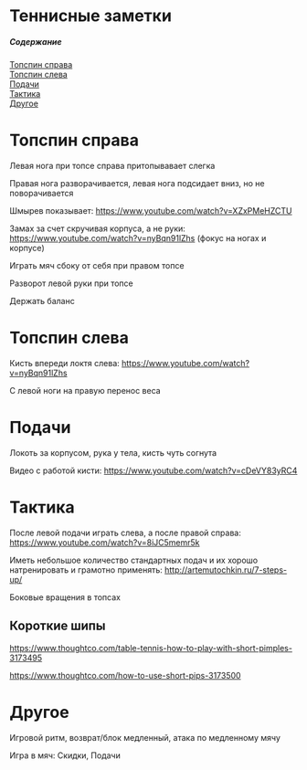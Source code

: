 # Теннисные заметки

##### Содержание  
[Топспин справа](#forehand_tops)  
[Топспин слева](#backhand_tops)  
[Подачи](#services)  
[Тактика](#tactics)  
[Другое](#other)

<a name="forehand_tops"/>

# Топспин справа
Левая нога при топсе справа притопывавает слегка

Правая нога разворачивается, левая нога подсидает вниз, но не поворачивается

Шмырев показывает: https://www.youtube.com/watch?v=XZxPMeHZCTU

Замах за счет скручивая корпуса, а не руки: https://www.youtube.com/watch?v=nyBqn91lZhs (фокус на ногах и корпусе)

Играть мяч сбоку от себя при правом топсе

Разворот левой руки при топсе

Держать баланс

<a name="backhand_tops"/>

# Топспин слева
Кисть впереди локтя слева: https://www.youtube.com/watch?v=nyBqn91lZhs

С левой ноги на правую перенос веса

<a name="services"/>

# Подачи
Локоть за корпусом, рука у тела, кисть чуть согнута

Видео с работой кисти: https://www.youtube.com/watch?v=cDeVY83yRC4

<a name="tactics"/>

# Тактика
После левой подачи играть слева, а после правой справа: https://www.youtube.com/watch?v=8iJC5memr5k

Иметь небольшое количество стандартных подач и их хорошо натренировать и грамотно применять: http://artemutochkin.ru/7-steps-up/

Боковые вращения в топсах

## Короткие шипы
https://www.thoughtco.com/table-tennis-how-to-play-with-short-pimples-3173495

https://www.thoughtco.com/how-to-use-short-pips-3173500

<a name="other"/>

# Другое
Игровой ритм, возврат/блок медленный, атака по медленному мячу

Игра в мяч: Скидки, Подачи

